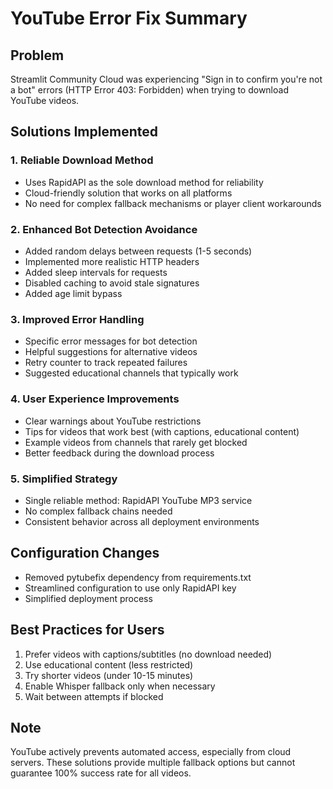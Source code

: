 # YouTube Error Fix Summary

## Problem
Streamlit Community Cloud was experiencing "Sign in to confirm you're not a bot" errors (HTTP Error 403: Forbidden) when trying to download YouTube videos.

## Solutions Implemented

### 1. **Reliable Download Method**
- Uses RapidAPI as the sole download method for reliability
- Cloud-friendly solution that works on all platforms
- No need for complex fallback mechanisms or player client workarounds

### 2. **Enhanced Bot Detection Avoidance**
- Added random delays between requests (1-5 seconds)
- Implemented more realistic HTTP headers
- Added sleep intervals for requests
- Disabled caching to avoid stale signatures
- Added age limit bypass

### 3. **Improved Error Handling**
- Specific error messages for bot detection
- Helpful suggestions for alternative videos
- Retry counter to track repeated failures
- Suggested educational channels that typically work

### 4. **User Experience Improvements**
- Clear warnings about YouTube restrictions
- Tips for videos that work best (with captions, educational content)
- Example videos from channels that rarely get blocked
- Better feedback during the download process

### 5. **Simplified Strategy**
- Single reliable method: RapidAPI YouTube MP3 service
- No complex fallback chains needed
- Consistent behavior across all deployment environments

## Configuration Changes
- Removed pytubefix dependency from requirements.txt
- Streamlined configuration to use only RapidAPI key
- Simplified deployment process

## Best Practices for Users
1. Prefer videos with captions/subtitles (no download needed)
2. Use educational content (less restricted)
3. Try shorter videos (under 10-15 minutes)
4. Enable Whisper fallback only when necessary
5. Wait between attempts if blocked

## Note
YouTube actively prevents automated access, especially from cloud servers. These solutions provide multiple fallback options but cannot guarantee 100% success rate for all videos.